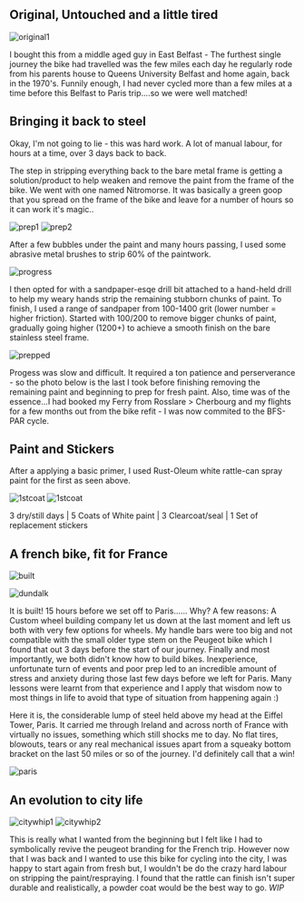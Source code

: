 ## Original, Untouched and a little tired

![original1](../images/original_vintage.jpg)

I bought this from a middle aged guy in East Belfast - The furthest single journey the bike had travelled was the few miles each day he regularly rode from his parents house to Queens University Belfast and home again, back in the 1970's. Funnily enough, I had never cycled more than a few miles at a time before this Belfast to Paris trip....so we were well matched!

## Bringing it back to steel

Okay, I'm not going to lie - this was hard work. A lot of manual labour, for hours at a time, over 3 days back to back.

The step in stripping everything back to the bare metal frame is getting a solution/product to help weaken and remove the paint from the frame of the bike. We went with one named Nitromorse. It was basically a green goop that you spread on the frame of the bike and leave for a number of hours so it can work it's magic..

![prep1](../images/frame_preppn.jpg)
![prep2](../images/preppn.jpg)

After a few bubbles under the paint and many hours passing, I used some abrasive metal brushes to strip 60% of the paintwork.

![progress](../images/almost_there.jpg)

I then opted for with a sandpaper-esqe drill bit attached to a hand-held drill to help my weary hands strip the remaining stubborn chunks of paint. To finish, I used a range of sandpaper from 100-1400 grit (lower number = higher friction). Started with 100/200 to remove bigger chunks of paint, gradually going higher (1200+) to achieve a smooth finish on the bare stainless steel frame.

![prepped](../images/frame_prepped.jpg)

Progess was slow and difficult. It required a ton patience and perserverance - so the photo below is the last I took before finishing removing the remaining paint and beginning to prep for fresh paint. Also, time was of the essence...I had booked my Ferry from Rosslare > Cherbourg and my flights for a few months out from the bike refit - I was now commited to the BFS-PAR cycle.

## Paint and Stickers

After a applying a basic primer, I used Rust-Oleum white rattle-can spray paint for the first as seen above.

![1stcoat](../images/1st_coat.jpg)
![1stcoat](../images/frame_complete.jpg)

3 dry/still days | 5 Coats of White paint | 3 Clearcoat/seal | 1 Set of replacement stickers

## A french bike, fit for France

![built](../images/belfast.jpg)

![dundalk](../images/dundalk.jpg)

It is built! 15 hours before we set off to Paris...... Why? A few reasons: A Custom wheel building company let us down at the last moment and left us both with very few options for wheels. My handle bars were too big and not compatible with the small older type stem on the Peugeot bike which I found that out 3 days before the start of our journey. Finally and most importantly, we both didn't know how to build bikes. Inexperience, unfortunate turn of events and poor prep led to an incredible amount of stress and anxiety during those last few days before we left for Paris. Many lessons were learnt from that experience and I apply that wisdom now to most things in life to avoid that type of situation from happening again :)

Here it is, the considerable lump of steel held above my head at the Eiffel Tower, Paris. It carried me through Ireland and across north of France with virtually no issues, something which still shocks me to day. No flat tires, blowouts, tears or any real mechanical issues apart from a squeaky bottom bracket on the last 50 miles or so of the journey. I'd definitely call that a win!

![paris](../images/bike_full.jpg)

## An evolution to city life

![citywhip1](../images/bikeproj_full.jpeg)
![citywhip2](../images/new_whip.jpg) 

This is really what I wanted from the beginning but I felt like I had to symbolically revive the peugeot branding for the French trip. However now that I was back and I wanted to use this bike for cycling into the city, I was happy to start again from fresh but, I wouldn't be do the crazy hard labour on stripping the paint/respraying. I found that the rattle can finish isn't super durable and realistically, a powder coat would be the best way to go. *WIP*
